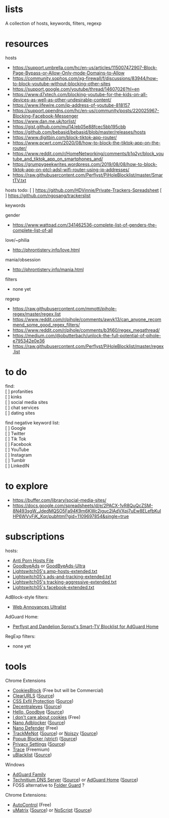 # lists

A collection of hosts, keywords, filters, regexp

# resources

hosts

* https://support.umbrella.com/hc/en-us/articles/115007472907-Block-Page-Bypass-or-Allow-Only-mode-Domains-to-Allow
* https://community.sophos.com/xg-firewall/f/discussions/83944/how-to-block-youtube-without-blocking-other-sites
* https://support.google.com/youtube/thread/14607026?hl=en
* https://www.d7xtech.com/blocking-youtube-for-the-kids-on-all-devices-as-well-as-other-undesirable-content/
* https://www.lifewire.com/ip-address-of-youtube-818157
* https://support.opendns.com/hc/en-us/community/posts/220025967-Blocking-Facebook-Messenger
* https://www.dan.me.uk/torlist/
* https://gist.github.com/mul14/eb05e88fcec5bb195cbb
* https://github.com/bebasid/bebasid/blob/master/releases/hosts
* https://www.digitbin.com/block-tiktok-app-router/
* https://www.pcwrt.com/2020/08/how-to-block-the-tiktok-app-on-the-router/
* https://www.reddit.com/r/HomeNetworking/comments/b1q2yr/block_youtube_and_tiktok_app_on_smartphones_and/
* https://grumpygeekwrites.wordpress.com/2019/08/08/how-to-block-tiktok-app-on-ptcl-adsl-wifi-router-using-ip-addresses/
* https://raw.githubusercontent.com/Perflyst/PiHoleBlocklist/master/SmartTV.txt

hosts todo:
[ ] https://github.com/HDVinnie/Private-Trackers-Spreadsheet
[ ] https://github.com/ngosang/trackerslist

keywords

gender
* https://www.wattpad.com/341462536-complete-list-of-genders-the-complete-list-of-all

love/~philia
* http://phrontistery.info/love.html

mania/obsession
* http://phrontistery.info/mania.html

filters

* none yet

regexp

* https://raw.githubusercontent.com/mmotti/pihole-regex/master/regex.list
* https://www.reddit.com/r/pihole/comments/awvk13/can_anyone_recommend_some_good_regex_filters/
* https://www.reddit.com/r/pihole/comments/b3fj60/regex_megathread/
* https://medium.com/@obutterbach/unlock-the-full-potential-of-pihole-e795342e0e36
* https://raw.githubusercontent.com/Perflyst/PiHoleBlocklist/master/regex.list

# to do

find: <br />
[ ] profanities <br />
[ ] kinks <br />
[ ] social media sites <br />
[ ] chat services <br />
[ ] dating sites <br />

find negative keyword list: <br />
[ ] Google <br />
[ ] Twitter <br />
[ ] Tik Tok <br />
[ ] Facebook <br />
[ ] YouTube <br />
[ ] Instagram <br />
[ ] Tumblr <br />
[ ] LinkedIN <br />

# to explore

* https://buffer.com/library/social-media-sites/
* https://docs.google.com/spreadsheets/d/e/2PACX-1vR8QuQcZSM-8N493sgW_JdedMQSO5Fa94K9m6KWc2jguc2lAdVXpj7uEw8ELefbKuIHP6WVyFjK_Kqr/pubhtml?gid=1109697854&single=true

# subscriptions

hosts:
* [Anti Porn Hosts File](https://raw.githubusercontent.com/4skinSkywalker/anti-porn-hosts-file/master/HOSTS.txt)
* [GoodbyeAds](https://raw.githubusercontent.com/jerryn70/GoodbyeAds/master/Hosts/GoodbyeAds.txt) or [GoodByeAds-Ultra](https://raw.githubusercontent.com/jerryn70/GoodbyeAds/master/Hosts/GoodbyeAds-Ultra.txt)
* [Lightswitch05's amp-hosts-extended.txt](https://www.github.developerdan.com/hosts/lists/amp-hosts-extended.txt)
* [Lightswitch05's ads-and-tracking-extended.txt](https://www.github.developerdan.com/hosts/lists/ads-and-tracking-extended.txt)
* [Lightswitch05's tracking-aggressive-extended.txt](https://www.github.developerdan.com/hosts/lists/tracking-aggressive-extended.txt)
* [Lightswitch05's facebook-extended.txt](https://www.github.developerdan.com/hosts/lists/facebook-extended.txt)

AdBlock-style filters:
* [Web Annoyances Ultralist](https://raw.githubusercontent.com/yourduskquibbles/webannoyances/master/ultralist.txt)

AdGuard Home:
* [Perflyst and Dandelion Sprout's Smart-TV Blocklist for AdGuard Home](https://raw.githubusercontent.com/Perflyst/PiHoleBlocklist/master/SmartTV-AGH.txt)

RegExp filters:
* none yet

# tools

Chrome Extensions
* [CookiesBlock](https://chrome.google.com/webstore/detail/cookiesblock-cookie-pop-u/ajkknbgennjgacpfbhdobipfhhikbldg) (Free but will be Commercial)
* [ClearURLS](https://chrome.google.com/webstore/detail/clearurls/lckanjgmijmafbedllaakclkaicjfmnk) ([Source](https://gitlab.com/KevinRoebert/ClearUrls))
* [CSS Exfil Protection](https://chrome.google.com/webstore/detail/css-exfil-protection/ibeemfhcbbikonfajhamlkdgedmekifo) ([Source](https://github.com/mlgualtieri/CSS-Exfil-Protection))
* [Decentraleyes](https://chrome.google.com/webstore/detail/decentraleyes/ldpochfccmkkmhdbclfhpagapcfdljkj) ([Source](https://git.synz.io/Synzvato/decentraleyes))
* [Hello, Goodbye](https://chrome.google.com/webstore/detail/hello-goodbye/nihpfpbibfgpgnfpbfedkdokihggapoi) ([Source](https://github.com/bcye/Hello-Goodbye))
* [I don't care about cookies](https://chrome.google.com/webstore/detail/i-dont-care-about-cookies/fihnjjcciajhdojfnbdddfaoknhalnja) (Free)
* [Nano Adblocker](https://chrome.google.com/webstore/detail/nano-adblocker/gabbbocakeomblphkmmnoamkioajlkfo) ([Source](https://github.com/NanoAdblocker/NanoCore2))
* [Nano Defender](https://chrome.google.com/webstore/detail/nano-defender/ggolfgbegefeeoocgjbmkembbncoadlbn) (Free)
* [TrackMeNot](https://chrome.google.com/webstore/detail/trackmenot/cgllkjmdafllcidaehjejjhpfkmanmka) ([Source](https://github.com/vtoubiana/TrackMeNot)) or [Noiszy](https://chrome.google.com/webstore/detail/noiszy/immakaidhkcddagdjmedphlnamlcdcbg) ([Source](https://github.com/noiszy/noiszy))
* [Popup Blocker (strict)](https://chrome.google.com/webstore/detail/popup-blocker-strict/aefkmifgmaafnojlojpnekbpbmjiiogg) ([Source](https://github.com/schomery/popup-blocker))
* [Privacy Settings](https://chrome.google.com/webstore/detail/privacy-settings/ijadljdlbkfhdoblhaedfgepliodmomj) ([Source](https://github.com/schomery/privacy-settings/))
* [Trace](https://chrome.google.com/webstore/detail/trace-online-tracking-pro/njkmjblmcfiobddjgebnoeldkjcplfjb) (Freemium)
* [uBlacklist](https://chrome.google.com/webstore/detail/ublacklist/pncfbmialoiaghdehhbnbhkkgmjanfhe) ([Source](https://github.com/iorate/uBlacklist))

Windows
* [AdGuard Family](https://adguard.com/en/license.html)
* [Technitium DNS Server](https://technitium.com/dns/) ([Source](https://github.com/TechnitiumSoftware/DnsServer)) or [AdGuard Home](https://adguard.com/en/adguard-home/overview.html) ([Source](https://github.com/AdguardTeam/AdGuardHome))
* FOSS alternative to [Folder Guard](https://www.winability.com/folderguard/) ?

Chrome Extensions:
* [AutoControl](https://chrome.google.com/webstore/detail/autocontrol-shortcut-mana/lkaihdpfpifdlgoapbfocpmekbokmcfd) (Free)
* [uMatrix](https://chrome.google.com/webstore/detail/umatrix/ogfcmafjalglgifnmanfmnieipoejdcf?hl=en) ([Source](https://github.com/gorhill/uMatrix/)) or [NoScript](https://chrome.google.com/webstore/detail/noscript/doojmbjmlfjjnbmnoijecmcbfeoakpjm) ([Source](https://github.com/hackademix/noscript/))
